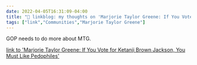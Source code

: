 ```yaml
---
date: 2022-04-05T16:31:09-04:00
title: "🔗 linkblog: my thoughts on 'Marjorie Taylor Greene: If You Vote for Ketanji Brown Jackson, You Must Like Pedophiles'"
tags: ["link","Communities","Marjorie Taylor Greene"]
---
```

GOP needs to do more about MTG.
 
[link to 'Marjorie Taylor Greene: If You Vote for Ketanji Brown Jackson, You Must Like Pedophiles'](https://www.vice.com/en/article/epx9bz/marjorie-taylor-greene-pedophile)
